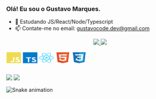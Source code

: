 ### Olá! Eu sou o Gustavo Marques.

- 🌱 Estudando JS/React/Node/Typescript
- 📫 Contate-me no email: gustavocode.dev@gmail.com

<div align="center">
  <a href="https://github.com/gustavomarques1">
  <img height="180em" src="https://github-readme-stats.vercel.app/api?username=gustavomarques1&show_icons=true&theme=aura_dark"/>
  <img height="180em" src="https://github-readme-stats.vercel.app/api/top-langs/?username=gustavomarques1&layout=compact&theme=aura_dark"/>
    </a>
</div>





<div style="display: inline_block"><br>
  <img align="center" alt="Gustavo-Js" height="30" width="40" src="https://raw.githubusercontent.com/devicons/devicon/master/icons/javascript/javascript-plain.svg">
  <img align="center" alt="Gustavo-Ts" height="30" width="40" src="https://raw.githubusercontent.com/devicons/devicon/master/icons/typescript/typescript-plain.svg">
  <img align="center" alt="Gustavo-React" height="30" width="40" src="https://raw.githubusercontent.com/devicons/devicon/master/icons/react/react-original.svg">
  <img align="center" alt="Gustavo-HTML" height="30" width="40" src="https://raw.githubusercontent.com/devicons/devicon/master/icons/html5/html5-original.svg">
  <img align="center" alt="Gustavo-CSS" height="30" width="40" src="https://raw.githubusercontent.com/devicons/devicon/master/icons/css3/css3-original.svg">
</div>
  
  ##
 
<div> 
  <a href = "mailto:gustavocode.dev@gmail.com"><img src="https://img.shields.io/badge/-Gmail-%23333?style=for-the-badge&logo=gmail&logoColor=white" target="_blank"></a>
  <a href="https://www.linkedin.com/in/gustavo-marques-71ba4b208/" target="_blank"><img src="https://img.shields.io/badge/-LinkedIn-%230077B5?style=for-the-badge&logo=linkedin&logoColor=white" target="_blank"></a> 
  
</div>

![Snake animation](https://github.com/gustavomarques1/gustavomarques1/blob/output/github-contribution-grid-snake.svg)
